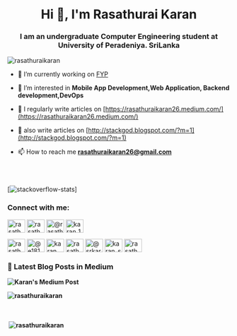 <h1 align="center">Hi 👋, I'm Rasathurai Karan</h1>
<h3 align="center">I am an undergraduate Computer Engineering student at University of Peradeniya. SriLanka</h3>

<p align="left"> <img src="https://komarev.com/ghpvc/?username=rasathuraikaran&label=Profile%20views&color=0e75b6&style=flat" alt="rasathuraikaran" /> </p>



- 🔭 I’m currently working on [FYP]([https://github.com/rasathuraikaran/e18-6sp-Digital-Twin](https://github.com/cepdnaclk/e18-4yp-machine-vision-for-quality-inspection))

- 🌱 I’m interested in  **Mobile App Development,Web Application, Backend development,DevOps**

- 📝 I regularly write articles on [https://rasathuraikaran26.medium.com/](https://rasathuraikaran26.medium.com/)
-  📝 also  write articles on [http://stackgod.blogspot.com/?m=1](http://stackgod.blogspot.com/?m=1)

- 📫 How to reach me **rasathuraikaran26@gmail.com**
<br>
<br>

[![stackoverflow-stats](https://github-stackoverflow-readme.vercel.app/?userId=14732792)]




<h3 align="left">Connect with me:</h3>
<p align="left">

<a href="https://www.linkedin.com/in/karan1999/" target="blank"><img align="center" src="https://raw.githubusercontent.com/rahuldkjain/github-profile-readme-generator/master/src/images/icons/Social/linked-in-alt.svg" alt="rasathurai karan" height="30" width="40" /></a>
<a href="https://stackoverflow.com/users/14732792/rasathurai-karan" target="blank"><img align="center" src="https://raw.githubusercontent.com/rahuldkjain/github-profile-readme-generator/master/src/images/icons/Social/stack-overflow.svg" alt="rasathurai karan" height="30" width="40" /></a>
<a href="https://medium.com/@rasathuraikaran26" target="blank"><img align="center" src="https://raw.githubusercontent.com/rahuldkjain/github-profile-readme-generator/master/src/images/icons/Social/medium.svg" alt="@rasathuraikaran26" height="30" width="40" /></a>
<a href="https://www.codechef.com/users/karan_19991126" target="blank"><img align="center" src="https://cdn.jsdelivr.net/npm/simple-icons@3.1.0/icons/codechef.svg" alt="karan_19991126" height="30" width="40" /></a>



  <a href="https://auth.geeksforgeeks.org/user/rasathuraikaran26/profile" target="blank"><img align="center" src="https://raw.githubusercontent.com/rahuldkjain/github-profile-readme-generator/master/src/images/icons/Social/geeks-for-geeks.svg" alt="rasathuraikaran26" height="30" width="40" /></a>
<a href="https://www.hackerrank.com/e18168?hr_r=1" target="blank"><img align="center" src="https://raw.githubusercontent.com/rahuldkjain/github-profile-readme-generator/master/src/images/icons/Social/hackerrank.svg" alt="@e18168" height="30" width="40" /></a>
<a href="https://codeforces.com/profile/karan_26" target="blank"><img align="center" src="https://raw.githubusercontent.com/rahuldkjain/github-profile-readme-generator/master/src/images/icons/Social/codeforces.svg" alt="karan_26" height="30" width="40" /></a>
<a href="https://leetcode.com/rasathuraikaran26/" target="blank"><img align="center" src="https://raw.githubusercontent.com/rahuldkjain/github-profile-readme-generator/master/src/images/icons/Social/leet-code.svg" alt="rasathurai karan" height="30" width="40" /></a>
  <a href="https://twitter.com/@srkaran7" target="blank"><img align="center" src="https://raw.githubusercontent.com/rahuldkjain/github-profile-readme-generator/master/src/images/icons/Social/twitter.svg" alt="@srkaran7" height="30" width="40" /></a>
  <a href="https://instagram.com/karan_s_r_" target="blank"><img align="center" src="https://raw.githubusercontent.com/rahuldkjain/github-profile-readme-generator/master/src/images/icons/Social/instagram.svg" alt="karan_s_r_" height="30" width="40" /></a>
  <a href="https://www.facebook.com/rasathurai.karan.1" target="blank"><img align="center" src="https://raw.githubusercontent.com/rahuldkjain/github-profile-readme-generator/master/src/images/icons/Social/facebook.svg" alt="rasathurai karan" height="30" width="40" /></a>
  
</p>



<h3><b> 📝 Latest Blog Posts in Medium</h3>

![Karan's Medium Post](https://github-readme-medium-card.vercel.app/getMediumBlogs?username=rasathuraikaran26&limit=6&theme=tokyonight)
 




<img align="center" src="https://github-readme-streak-stats.herokuapp.com/?user=rasathuraikaran&theme=dracula" alt="rasathuraikaran" />
   
  
  
  <br>
    <br>
    <br>
    
  <p>&nbsp;<img align="center" src="https://github-readme-stats.vercel.app/api?username=rasathuraikaran&show_icons=true&locale=en&theme=dracula" alt="rasathuraikaran" /></p>

  


